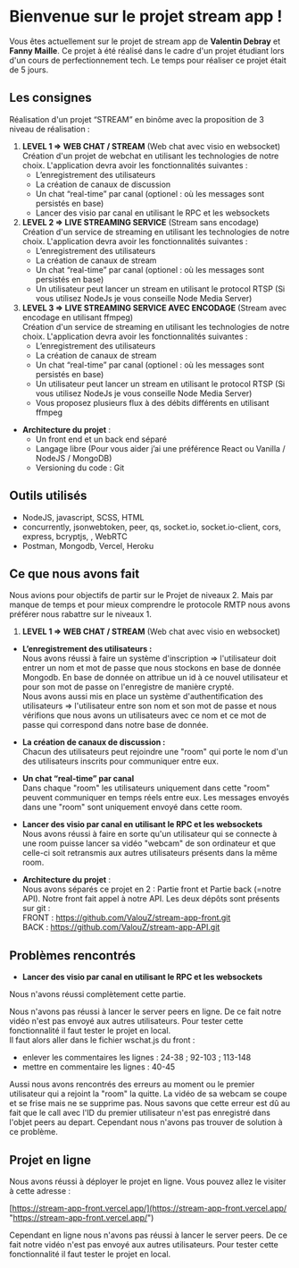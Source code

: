 # Bienvenue sur le projet stream app !

Vous êtes actuellement sur le projet de stream app de **Valentin Debray**  et **Fanny Maille**. Ce projet à été réalisé dans le cadre d'un projet étudiant lors d'un cours de perfectionnement tech. Le temps pour réaliser ce projet était de 5 jours.

## Les consignes

Réalisation d'un projet “STREAM” en binôme avec la proposition de 3 niveau de réalisation :
1. **LEVEL 1 => WEB CHAT / STREAM** (Web chat avec visio en websocket)  
Création d'un projet de webchat en utilisant les technologies de notre choix. L'application devra avoir les fonctionnalités suivantes :
	- L’enregistrement des utilisateurs
	- La création de canaux de discussion
	- Un chat “real-time” par canal (optionel : où les messages sont persistés en base)
	- Lancer des visio par canal en utilisant le RPC et les websockets
2. **LEVEL 2 => LIVE STREAMING SERVICE** (Stream sans encodage)  
Création d'un service de streaming en utilisant les technologies de notre choix. L'application devra avoir les fonctionnalités suivantes :
	- L’enregistrement des utilisateurs
	- La création de canaux de stream
	- Un chat “real-time” par canal (optionel : où les messages sont persistés en base)
	- Un utilisateur peut lancer un stream en utilisant le protocol RTSP (Si vous utilisez
NodeJs je vous conseille Node Media Server)  
3. **LEVEL 3 => LIVE STREAMING SERVICE AVEC ENCODAGE** (Stream avec encodage en utilisant ffmpeg)  
Création d'un service de streaming en utilisant les technologies de notre choix. L'application devra avoir les fonctionnalités suivantes :
	- L’enregistrement des utilisateurs
	- La création de canaux de stream
	- Un chat “real-time” par canal (optionel : où les messages sont persistés en base)
	- Un utilisateur peut lancer un stream en utilisant le protocol RTSP (Si vous utilisez
	NodeJs je vous conseille Node Media Server)
	- Vous proposez plusieurs flux à des débits différents en utilisant ffmpeg

- **Architecture du projet** :  
	- Un front end et un back end séparé
	- Langage libre (Pour vous aider j’ai une préférence React ou Vanilla / NodeJS / MongoDB)
	- Versioning du code : Git

## Outils utilisés

 - NodeJS, javascript, SCSS, HTML
 - concurrently, jsonwebtoken, peer, qs, socket.io, socket.io-client,
   cors, express, bcryptjs, , WebRTC
 - Postman, Mongodb, Vercel, Heroku

## Ce que nous avons fait

Nous avions pour objectifs de partir sur le Projet de niveaux 2. Mais par manque de temps et pour mieux comprendre le protocole RMTP nous avons préférer nous rabattre sur le niveaux 1. 
1. **LEVEL 1 => WEB CHAT / STREAM** (Web chat avec visio en websocket)
- **L’enregistrement des utilisateurs :**  
Nous avons réussi à faire un système d'inscription => l'utilisateur doit entrer un nom et mot de passe que nous stockons en base de donnée Mongodb. En base de donnée on attribue un id à ce nouvel utilisateur et pour son mot de passe on l'enregistre de manière crypté.  
Nous avons aussi mis en place un système d'authentification des utilisateurs => l'utilisateur entre son nom et son mot de passe et nous vérifions que nous avons un utilisateurs avec ce nom et ce mot de passe qui correspond dans notre base de donnée.  

- **La création de canaux de discussion :**  
Chacun des utilisateurs peut rejoindre une "room" qui porte le nom d'un des utilisateurs inscrits pour communiquer entre eux.   

- **Un chat “real-time” par canal**   
Dans chaque "room" les utilisateurs uniquement dans cette "room" peuvent communiquer en temps réels entre eux. Les messages envoyés dans une "room" sont uniquement envoyé dans cette room.  

- **Lancer des visio par canal en utilisant le RPC et les websockets**  
Nous avons réussi à faire en sorte qu'un utilisateur qui se connecte à une room puisse lancer sa vidéo "webcam" de son ordinateur et que celle-ci soit retransmis aux autres utilisateurs présents dans la même room.  

- **Architecture du projet** :  
Nous avons séparés ce projet en 2 : Partie front et Partie back (=notre API). Notre front fait appel à notre API.
Les deux dépôts sont présents sur git :  
FRONT : https://github.com/ValouZ/stream-app-front.git  
BACK : https://github.com/ValouZ/stream-app-API.git

## Problèmes rencontrés

- **Lancer des visio par canal en utilisant le RPC et les websockets**

Nous n'avons réussi complètement cette partie.  

Nous n'avons pas réussi à lancer le server peers en ligne. De ce fait notre vidéo n'est pas envoyé aux autres utilisateurs. Pour tester cette fonctionnalité il faut tester le projet en local.  
Il faut alors aller dans le fichier wschat.js du front :   
- enlever les commentaires les lignes : 24-38 ; 92-103 ; 113-148
- mettre en commentaire les lignes : 40-45

Aussi nous avons rencontrés des erreurs au moment ou le premier utilisateur qui a rejoint la "room" la quitte. La vidéo de sa webcam se coupe et se frise mais ne se supprime pas. Nous savons que cette erreur est dû au fait que le call avec l'ID du premier utilisateur n'est pas enregistré dans l'objet peers au depart. Cependant nous n'avons pas trouver de solution à ce problème.  

## Projet en ligne

Nous avons réussi à déployer le projet en ligne. Vous pouvez allez le visiter à cette adresse : 

[https://stream-app-front.vercel.app/](https://stream-app-front.vercel.app/ "https://stream-app-front.vercel.app/")   
  
Cependant en ligne nous n'avons pas réussi à lancer le server peers. De ce fait notre vidéo n'est pas envoyé aux autres utilisateurs. Pour tester cette fonctionnalité il faut tester le projet en local.
